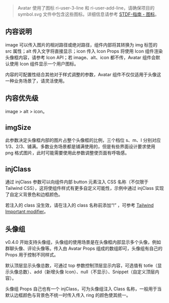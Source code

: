 > Avatar 使用了图标 ri-user-3-line 和 ri-user-add-line，请确保项目的 symbol.svg 文件中包含这些图标。详细信息请参考 [STDF-指南 - 图标](https://stdf.design/guide/icon)。

## 内容说明

image 可以传入图片的相对路径或绝对路径，组件内部将其转换为 img 标签的 src 属性；alt 传入文字将直接显示；icon 传入 Icon Props 将使用 Icon 组件渲染头像框内容，请参考 Icon API；若 image、alt、icon 都不传，Avatar 组件会默认使用 Icon 组件显示一个用户图标。

内容的可配置性结合其他对于样式调整的参数，Avatar 组件不仅仅适用于头像这一种业务场景了，请灵活使用。

## 内容优先级

image > alt > icon。

## imgSize

此参数决定头像框内部的图片占整个头像框的比例，三个档位 s、m、l 分别对应 1/3、2/3、铺满。多数业务场景都是铺满使用的，但是有些界面设计要求使用 png 格式图片，此时可能需要使用此参数调整使页面有呼吸感。

## injClass

通过 injClass 参数可以向组件内部 button 元素注入 CSS 名称（不仅限于 Tailwind CSS），这将使组件样式有更多自定义可能性，示例中通过 injClass 实现了自定义背景色和边框颜色。

若注入的 class 没生效，请在注入的 class 名称前添加“!” ，可参考 [Tailwind Important modifier](https://tailwindcss.com/docs/configuration#important-modifier)。

## 头像组

v0.4.0 开始支持头像组，头像组的使用场景是在头像框内部显示多个头像，例如群聊头像、评论头像等。传入由 Avatar Props 组成的数组即可，头像组有自己的 Props 用于控制不同样式。

默认顶层显示头像总数，可通过 top 参数控制顶层显示内容，可选值有 totle（显示头像总数）、add（新增头像 Icon）、null（不显示）、Snippet（自定义顶层内容）。

头像组 Props 自己也有一个 injClass，可为头像组注入 Class 名称，一般用于当默认边框颜色与背景色不统一时传入传入 ring 的颜色使其统一。
